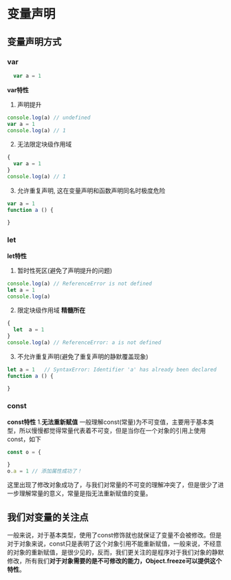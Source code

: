 # 变量声明

## 变量声明方式

### var
```js
  var a = 1
```
**var特性**
1. 声明提升
```js
console.log(a) // undefined
var a = 1
console.log(a) // 1
```
2. 无法限定块级作用域
```js
{
  var a = 1
}
console.log(a) // 1
```
3. 允许重复声明, 这在变量声明和函数声明同名时极度危险
```js
var a = 1
function a () {

}
```
### let
**let特性**
1. 暂时性死区(避免了声明提升的问题)
```js
console.log(a) // ReferenceError is not defined 
let a = 1
console.log(a) 
```
2. 限定块级作用域 **精髓所在**
```js
{
  let  a = 1
}
console.log(a) // ReferenceError: a is not defined
```
3. 不允许重复声明(避免了重复声明的静默覆盖现象)
```js
let a = 1   // SyntaxError: Identifier 'a' has already been declared
function a () {

}
```
### const
**const特性**
1.**无法重新赋值**
一般理解const(常量)为不可变值，主要用于基本类型，所以慢慢都觉得常量代表着不可变，但是当你在一个对象的引用上使用const，如下
```js
const o = {

}
o.a = 1 // 添加属性成功了！
```
这里出现了修改对象成功了，与我们对常量的不可变的理解冲突了，但是很少了进一步理解常量的意义，常量是指无法重新赋值的变量。

## 我们对变量的关注点
一般来说，对于基本类型，使用了const修饰就也就保证了变量不会被修改。但是对于对象来说，const只是表明了这个对象引用不能重新赋值，一般来说，不经意的对象的重新赋值，是很少见的，反而，我们更关注的是程序对于我们对象的静默修改，所有我们**对于对象需要的是不可修改的能力，Object.freeze可以提供这个特性**。